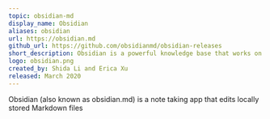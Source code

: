 ```yaml
---
topic: obsidian-md
display_name: Obsidian
aliases: obsidian
url: https://obsidian.md
github_url: https://github.com/obsidianmd/obsidian-releases
short_description: Obsidian is a powerful knowledge base that works on top of a local folder of plain text Markdown files.
logo: obsidian.png
created_by: Shida Li and Erica Xu
released: March 2020
---
```

Obsidian (also known as obsidian.md) is a note taking app that edits locally stored Markdown files
